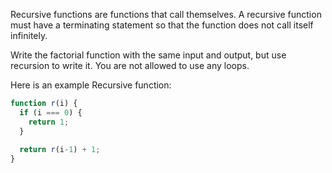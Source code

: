 Recursive functions are functions that call themselves. A recursive function must have a terminating statement so that the function does not call itself infinitely.

Write the factorial function with the same input and output, but use recursion to write it. You are not allowed to use any loops.

Here is an example Recursive function:

```js
function r(i) {
  if (i === 0) {
    return 1;
  }
  
  return r(i-1) + 1;
}
```
